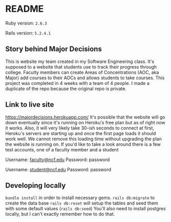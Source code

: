 # README

Ruby version: `2.6.3`

Rails version: `5.2.4.1`

## Story behind Major Decisions
This is website my team created in my Software Engineering class. It's supposed to a website that students use to track their progress through college. Faculty members can create Areas of Concentrations (AOC, aka Major) add courses to their AOCs and allows students to take courses. This project was completed in 4 weeks with a team of 4 people. I made a duplicate of the repo because the original repo is private. 

## Link to live site
https://majordecisions.herokuapp.com/
It's possible that the website will go down eventually since it's running on Heroku's free plan but as of right now it works. Also, it will very likely take 30-ish seconds to connect at first, Heroku's servers are starting up and once the first page loads it should work well. We cannot remove this loading time without upgrading the plan the website is running on.
If you'd like to take a look around there is a few test accounts, one of a faculty member and a student

Username: faculty@ncf.edu
Password: password

Username: student@ncf.edu
Password: password


## Developing locally
`bundle install` in order to install necessary gems.
`rails db:migrate` to create the data base
`rails db:reset` will setup the tables and seed them with some default values (`rails db:seed`)
You'll also need to install postgres locally, but I can't exactly remember how to do that.
